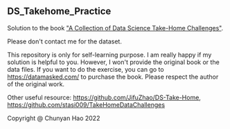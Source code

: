 ## DS_Takehome_Practice

Solution to the book ["A Collection of Data Science Take-Home Challenges"](https://datamasked.com/).

Please don't contact me for the dataset.

This repository is only for self-learning purpose. I am really happy if my solution is helpful to you. However, I won't provide the original book or the data files. If you want to do the exercise, you can go to https://datamasked.com/ to purchase the book. Please respect the author of the original work.

Other useful resource: https://github.com/JifuZhao/DS-Take-Home, https://github.com/stasi009/TakeHomeDataChallenges


Copyright @ Chunyan Hao 2022

